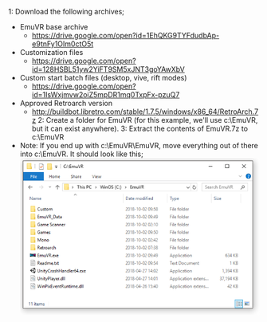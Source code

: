 1: Download the following archives;
   * EmuVR base archive
      * https://drive.google.com/open?id=1EhQKG9TYFdudbAp-e9tnFy1OIm0ctO5t
   * Customization files
      * https://drive.google.com/open?id=128HSBL51yw2YiFT9SM5xJNT3goYAwXbV
   * Custom start batch files (desktop, vive, rift modes)
      * https://drive.google.com/open?id=1IsWxjmvw2oiZ5mpDR1mq0TxpFx-pzuQ7
   * Approved Retroarch version
     * http://buildbot.libretro.com/stable/1.7.5/windows/x86_64/RetroArch.7z
2: Create a folder for EmuVR (for this example, we'll use c:\EmuVR, but it can exist anywhere).
3: Extract the contents of EmuVR.7z to c:\EmuVR
   * Note: If you end up with c:\EmuVR\EmuVR, move everything out of there into c:\EmuVR. It should look like this;
   ![](/images/install_emuvr_folder.png)
